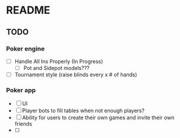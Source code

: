 # README

## TODO

### Poker engine

- [ ] Handle All Ins Properly (In Progress)
  - [ ] Pot and Sidepot models???
- [ ] Tournament style (raise blinds every x # of hands)

### Poker app

- [ ] UI
- [ ] Player bots to fill tables when not enough players?
- [ ] Ability for users to create their own games and invite their own friends
- [ ]
